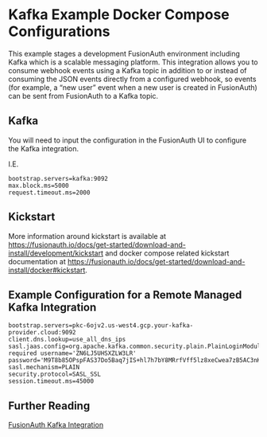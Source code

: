 # Kafka Example Docker Compose Configurations

This example stages a development FusionAuth environment including Kafka which is a scalable messaging platform. This integration allows you to consume webhook events using a Kafka topic in addition to or instead of consuming the JSON events directly from a configured webhook, so events (for example, a “new user” event when a new user is created in FusionAuth) can be sent from FusionAuth to a Kafka topic.

## Kafka

You will need to input the configuration in the FusionAuth UI to configure the Kafka integration.

I.E. 
```
bootstrap.servers=kafka:9092
max.block.ms=5000
request.timeout.ms=2000
```

## Kickstart

More information around kickstart is available at https://fusionauth.io/docs/get-started/download-and-install/development/kickstart and docker compose related kickstart documentation at https://fusionauth.io/docs/get-started/download-and-install/docker#kickstart.

## Example Configuration for a Remote Managed Kafka Integration
```
bootstrap.servers=pkc-6ojv2.us-west4.gcp.your-kafka-provider.cloud:9092
client.dns.lookup=use_all_dns_ips
sasl.jaas.config=org.apache.kafka.common.security.plain.PlainLoginModule   required username='ZN6LJ5UHSXZLW3LR'   password='M9T8b85OPspFAS37Do5Baq7jIS+hl7h7bY8MRrfVff5lz8xeCwea7zB5AC3nKXUD';
sasl.mechanism=PLAIN
security.protocol=SASL_SSL
session.timeout.ms=45000
```

## Further Reading

[FusionAuth Kafka Integration](https://fusionauth.io/docs/extend/events-and-webhooks/kafka)
